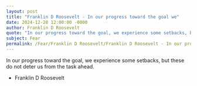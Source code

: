```yaml
---
layout: post
title: "Franklin D Roosevelt - In our progress toward the goal we"
date: 2024-12-28 12:00:00 -0000
author: Franklin D Roosevelt
quote: "In our progress toward the goal, we experience some setbacks, but these do not deter us from the task ahead."
subject: Fear
permalink: /Fear/Franklin D Roosevelt/Franklin D Roosevelt - In our progress toward the goal we
---
```


In our progress toward the goal, we experience some setbacks, but these do not deter us from the task ahead.

- Franklin D Roosevelt

